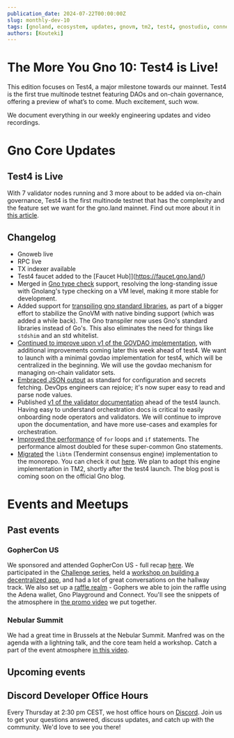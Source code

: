 ```yaml
---
publication_date: 2024-07-22T00:00:00Z
slug: monthly-dev-10
tags: [gnoland, ecosystem, updates, gnovm, tm2, test4, gnostudio, connect]
authors: [Kouteki]
---
```


# The More You Gno 10: Test4 is Live!

This edition focuses on Test4, a major milestone towards our mainnet. Test4 is the first true multinode testnet featuring DAOs and on-chain governance, offering a preview of what’s to come. Much excitement, such wow.

We document everything in our weekly engineering updates and video recordings.

# Gno Core Updates

## Test4 is Live

With 7 validator nodes running and 3 more about to be added via on-chain governance, Test4 is the first multinode testnet that has the complexity and the feature set we want for the gno.land mainnet. Find out more about it in [this article](https://www.gno.land/r/gnoland/blog:p/test4-live).

## Changelog

- Gnoweb live
- RPC live
- TX indexer available
- Test4 faucet added to the [Faucet Hub]](https://faucet.gno.land/)
- Merged in [Gno type check](https://github.com/gnolang/gno/pull/1426) support, resolving the long-standing issue with Gnolang's type checking on a VM level, making it more stable for development.
- Added support for [transpiling gno standard libraries](https://github.com/gnolang/gno/pull/1695), as part of a bigger effort to stabilize the GnoVM with native binding support (which was added a while back). The Gno transpiler now uses Gno's standard libraries instead of Go's. This also eliminates the need for things like `stdshim` and an std whitelist.
- [Continued to improve upon v1 of the GOVDAO implementation](https://github.com/gnolang/gno/pull/2379), with additional improvements coming later this week ahead of test4. We want to launch with a minimal govdao implementation for test4, which will be centralized in the beginning. We will use the govdao mechanism for managing on-chain validator sets.
- [Embraced JSON output](https://github.com/gnolang/gno/pull/2393) as standard for configuration and secrets fetching. DevOps engineers can rejoice; it's now super easy to read and parse node values.
- Published [v1 of the validator documentation](https://github.com/gnolang/gno/pull/2285) ahead of the test4 launch. Having easy to understand orchestration docs is critical to easily onboarding node operators and validators. We will continue to improve upon the documentation, and have more use-cases and examples for orchestration.
- [Improved the performance](https://github.com/gnolang/gno/pull/2140) of `for` loops and `if` statements. The performance almost doubled for these super-common Gno statements.
- [Migrated](https://github.com/gnolang/gno/pull/2424) the `libtm` (Tendermint consensus engine) implementation to the monorepo. You can check it out [here](https://github.com/gnolang/gno/tree/master/tm2/pkg/libtm). We plan to adopt this engine implementation in TM2, shortly after the test4 launch. The blog post is coming soon on the official Gno blog.

# Events and Meetups

## Past events

### GopherCon US 

We sponsored and attended GopherCon US - full recap [here](https://gno.land/r/gnoland/blog:p/discover-gno-gc24). We participated in the [Challenge series](https://www.gophercon.com/agenda/session/1281366), held a [workshop on building a decentralized app](https://www.youtube.com/watch?v=lwL2VyjaV-A), and had a lot of great conversations on the hallway track. We also set up a [raffle realm](https://gno.land/r/gc24/raffle) - Gophers we able to join the raffle using the Adena wallet, Gno Playground and Connect. You'll see the snippets of the atmosphere in [the promo video](https://x.com/_gnoland/status/1811438404800057560) we put together.

### Nebular Summit

We had a great time in Brussels at the Nebular Summit. Manfred was on the agenda with a lightning talk, and the core team held a workshop. Catch a part of the event atmosphere [in this video](https://x.com/_gnoland/status/1812867888501477470).

## Upcoming events

## Discord Developer Office Hours

Every Thursday at 2:30 pm CEST, we host office hours on [Discord](https://discord.com/invite/d24CT5b9cd?event=1252310282450112595). Join us to get your questions answered, discuss updates, and catch up with the community. We'd love to see you there!